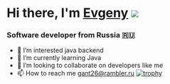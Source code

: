 # Hi there, I'm [Evgeny](https://evgeniyfomenko.github.io/) ![](https://github.com/blackcater/blackcater/raw/main/images/Hi.gif) 
### Software developer from Russia 🇷🇺
- 👀 I’m interested java backend
- 🌱 I’m currently learning Java
- 💞️ I’m looking to collaborate on developers like me
- 📫 How to reach me gant26@rambler.ru
[![trophy](https://github-profile-trophy.vercel.app/?username=ryo-ma)](https://github.com/ryo-ma/github-profile-trophy)
<!---
EvgeniyFomenko/EvgeniyFomenko is a ✨ special ✨ repository because its `README.md` (this file) appears on your GitHub profile.
You can click the Preview link to take a look at your changes.
--->
